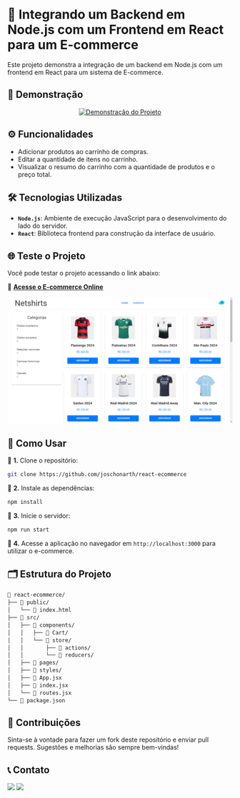 # 🛒 Integrando um Backend em Node.js com um Frontend em React para um E-commerce

Este projeto demonstra a integração de um backend em Node.js com um frontend em React para um sistema de E-commerce.

## 🎥 Demonstração

<div align="center">

[![Demonstração do Projeto](assets/react-ecommerce.gif)](https://react-ecommerce-ashy-nine.vercel.app/)

</div>

## ⚙️ Funcionalidades

- Adicionar produtos ao carrinho de compras.
- Editar a quantidade de itens no carrinho.
- Visualizar o resumo do carrinho com a quantidade de produtos e o preço total.


## 🛠️ Tecnologias Utilizadas

- **`Node.js`**: Ambiente de execução JavaScript para o desenvolvimento do lado do servidor.
- **`React`**: Biblioteca frontend para construção da interface de usuário.


## 🌐 Teste o Projeto

Você pode testar o projeto acessando o link abaixo:

🔗 [**Acesse o E-commerce Online**](https://react-ecommerce-ashy-nine.vercel.app/)

[![Demonstração do Projeto](assets/react-ecommerce.png)](https://react-ecommerce-ashy-nine.vercel.app/)

## 🚀 Como Usar

📌 **1.** Clone o repositório:

```bash
git clone https://github.com/joschonarth/react-ecommerce
```

📌 **2.** Instale as dependências:

```bash
npm install
```

📌 **3.** Inicie o servidor:

```bash
npm run start
```

📌 **4.** Acesse a aplicação no navegador em `http://localhost:3000` para utilizar o e-commerce.

## 🗂️ Estrutura do Projeto

```bash
📁 react-ecommerce/
├── 📁 public/
│   └── 📄 index.html
├── 📁 src/
│   ├── 📁 components/
│   │   ├── 📁 Cart/
│   │   └── 📁 store/
│   │       ├── 📁 actions/
│   │       └── 📁 reducers/
│   ├── 📁 pages/
│   ├── 📁 styles/
│   ├── 📄 App.jsx
│   ├── 📄 index.jsx
│   └── 📄 routes.jsx
└── 📄 package.json
```

## 🤝 Contribuições

Sinta-se à vontade para fazer um fork deste repositório e enviar pull requests. Sugestões e melhorias são sempre bem-vindas!

## 📞 Contato 

<div>
    <a href="https://www.linkedin.com/in/joschonarth/" target="_blank"><img src="https://img.shields.io/badge/LinkedIn-0077B5?style=for-the-badge&logo=linkedin&logoColor=white" target="_blank"></a>
    <a href="mailto:joschonarth@gmail.com" target="_blank"><img src="https://img.shields.io/badge/Gmail-D14836?style=for-the-badge&logo=gmail&logoColor=white" target="_blank"></a>
</div>